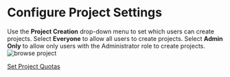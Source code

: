 # Configure Project Settings

Use the **Project Creation** drop-down menu to set which users can create projects. Select **Everyone** to allow all users to create projects. Select **Admin Only** to allow only users with the Administrator role to create projects.  
![browse project](../img/new_proj_create.png)

[Set Project Quotas](set_project_quotas.md)

